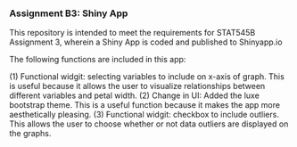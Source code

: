 
### Assignment B3: Shiny App
This repository is intended to meet the requirements for STAT545B Assignment 3, wherein a Shiny App is coded and published to Shinyapp.io

The following functions are included in this app:

(1) Functional widgit: selecting variables to include on x-axis of graph. This is useful because it allows the user to visualize relationships between different variables and petal width.
(2) Change in UI: Added the luxe bootstrap theme. This is a useful function because it makes the app more aesthetically pleasing.
(3) Functional widgit: checkbox to include outliers. This allows the user to choose whether or not data outliers are displayed on the graphs.
